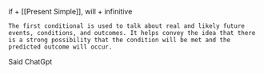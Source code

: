 if + [[Present Simple]], will + infinitive

```
The first conditional is used to talk about real and likely future events, conditions, and outcomes. It helps convey the idea that there is a strong possibility that the condition will be met and the predicted outcome will occur.
```
Said ChatGpt

